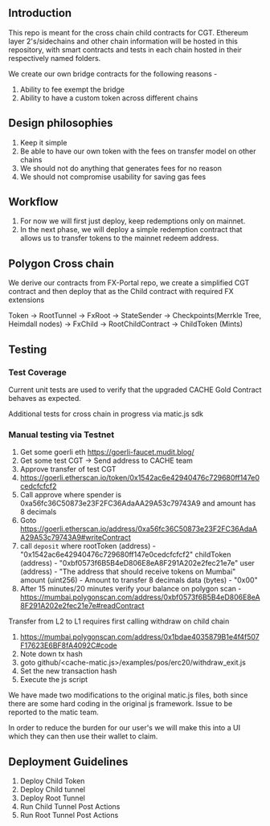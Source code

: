 ## Introduction
This repo is meant for the cross chain child contracts for CGT. Ethereum layer 2's/sidechains and other chain information will be hosted in this repository, with smart contracts and tests in each chain hosted in their respectively named folders.

We create our own bridge contracts for the following reasons - 
1. Ability to fee exempt the bridge
2. Ability to have a custom token across different chains

## Design philosophies

1. Keep it simple
1. Be able to have our own token with the fees on transfer model on other chains
1. We should not do anything that generates fees for no reason
2. We should not compromise usability for saving gas fees

## Workflow

1. For now we will first just deploy, keep redemptions only on mainnet.
2. In the next phase, we will deploy a simple redemption contract that allows us to transfer tokens to the mainnet redeem address.


## Polygon Cross chain 
We derive our contracts from FX-Portal repo, we create a simplified CGT contract and then deploy that as the Child contract with required FX extensions

Token -> RootTunnel<BaseRootTunnel> -> FxRoot -> StateSender -> Checkpoints(Merrkle Tree, Heimdall nodes) -> FxChild -> RootChildContract -> ChildToken (Mints)

## Testing

### Test Coverage 
Current unit tests are used to verify that the upgraded CACHE Gold Contract behaves as expected.

Additional tests for cross chain in progress via matic.js sdk

### Manual testing via Testnet
1. Get some goerli eth https://goerli-faucet.mudit.blog/
2. Get some test CGT -> Send address to CACHE team
3. Approve transfer of test CGT 
4. https://goerli.etherscan.io/token/0x1542ac6e42940476c729680ff147e0cedcfcfcf2
5. Call approve where spender is 0xa56fc36C50873e23F2FC36AdaAA29A53c79743A9 and amount has 8 decimals
6. Goto https://goerli.etherscan.io/address/0xa56fc36C50873e23F2FC36AdaAA29A53c79743A9#writeContract
7. call `deposit` where
rootToken (address) - "0x1542ac6e42940476c729680ff147e0cedcfcfcf2"
childToken (address) - "0xbf0573f6B5B4eD806E8eA8F291A202e2fec21e7e"
user (address) - "The address that should receive tokens on Mumbai"
amount (uint256) - Amount to transfer 8 decimals
data (bytes) - "0x00"
8. After 15 minutes/20 minutes verify your balance on polygon scan - 
https://mumbai.polygonscan.com/address/0xbf0573f6B5B4eD806E8eA8F291A202e2fec21e7e#readContract


Transfer from L2 to L1 requires first calling withdraw on child chain 
1. https://mumbai.polygonscan.com/address/0x1bdae4035879B1e4f4f507F17623E6BF8fA4092C#code
2. Note down tx hash
3. goto github/<cache-matic.js>/examples/pos/erc20/withdraw_exit.js
4. Set the new transaction hash
5. Execute the js script
   
We have made two modifications to the original matic.js files, both since there are some hard coding in the original js framework. Issue to be reported to the matic team.

In order to reduce the burden for our user's we will make this into a UI which they can then use their wallet to claim.

## Deployment Guidelines
1. Deploy Child Token
2. Deploy Child tunnel
3. Deploy Root Tunnel
4. Run Child Tunnel Post Actions
5. Run Root Tunnel Post Actions